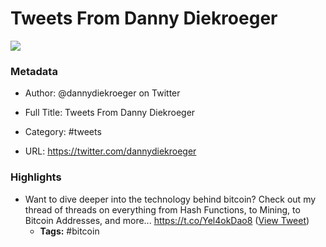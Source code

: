 # Tweets From Danny Diekroeger

![](https://pbs.twimg.com/profile_images/1524644158954033153/v8KW-FOi.jpg)

### Metadata

- Author: @dannydiekroeger on Twitter
- Full Title: Tweets From Danny Diekroeger
- Category: #tweets


- URL: https://twitter.com/dannydiekroeger

### Highlights

- Want to dive deeper into the technology behind bitcoin? Check out my thread of threads on everything from Hash Functions, to Mining, to Bitcoin Addresses, and more...
  https://t.co/Yel4okDao8 ([View Tweet](https://twitter.com/search?q=Want%20to%20dive%20deeper%20into%20the%20technology%20behind%20bitcoin%3F%20Check%20out%20my%20thread%20of%20threads%20on%20everything%20from%20Hash%20Functions%2C%20to%20Mining%2C%20to%20Bitcoin%20Addresses%2C%20and%20more...%20https%3A//t.co/Yel4okDao8%20%28from%3A%40dannydiekroeger%29))
    - **Tags:** #bitcoin
